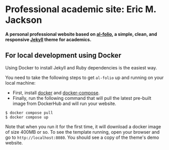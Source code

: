 # Professional academic site: Eric M. Jackson

**A personal professional website based on [al-folio](https://github.com/alshedivat/al-folio), a simple, clean, and responsive [Jekyll](https://jekyllrb.com/) theme for academics.**

## For local development using Docker

Using Docker to install Jekyll and Ruby dependencies is the easiest way.

You need to take the following steps to get `al-folio` up and running on your local machine:

* First, install [docker](https://docs.docker.com/get-docker/) and [docker-compose](https://docs.docker.com/compose/install/). 
* Finally, run the following command that will pull the latest pre-built image from DockerHub and will run your website.

```
$ docker compose pull
$ docker compose up
```

Note that when you run it for the first time, it will download a docker image of size 400MB or so. To see the template running, open your browser and go to `http://localhost:8080`. You should see a copy of the theme's demo website.